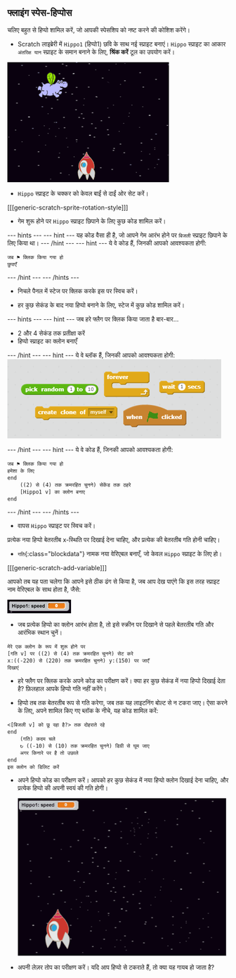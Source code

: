 ## फ्लाइंग स्पेस-हिप्पोस

चलिए बहुत से हिप्पो शामिल करें, जो आपकी स्पेसशिप को नष्ट करने की कोशिश करेंगे।

+ Scratch लाइब्रेरी में `Hippo1` (हिप्पो1) छवि के साथ नई स्प्राइट बनाएं। `Hippo` स्प्राइट का आकार `अंतरिक्ष यान` स्प्राइट के समान बनाने के लिए, **श्रिंक करें** टूल का उपयोग करें।

![screenshot](images/invaders-hippo.png)

+ `Hippo` स्प्राइट के चक्कर को केवल बाईं से दाईं ओर सेट करें।

[[[generic-scratch-sprite-rotation-style]]]

+ गेम शुरू होने पर `Hippo` स्प्राइट छिपाने के लिए कुछ कोड शामिल करें।

--- hints ---
--- hint ---
यह कोड वैसा ही है, जो आपने गेम आरंभ होने पर `बिजली` स्प्राइट छिपाने के लिए किया था।
--- /hint ---
--- hint ---
ये वे कोड हैं, जिनकी आपको आवश्यकता होगी:

```blocks
जब ⚑ क्लिक किया गया हो
छुपाएँ
```
--- /hint ---
--- /hints ---

+ निचले पैनल में स्टेज पर क्लिक करके इस पर स्विच करें।

+ हर कुछ सेकंड के बाद नया हिप्पो बनाने के लिए, स्टेज में कुछ कोड शामिल करें।

--- hints ---
--- hint ---
जब हरे फ्लैग पर क्लिक किया जाता है
बार-बार...
- 2 और 4 सेकंड तक प्रतीक्षा करें
- हिप्पो स्प्राइट का क्लोन बनाएँ

--- /hint ---
--- hint ---
ये वे ब्लॉक हैं, जिनकी आपको आवश्यकता होगी:
![Clone hippo hint](images/clone-hippo-hint.png)

--- /hint ---
--- hint ---
ये वे कोड हैं, जिनकी आपको आवश्यकता होगी:
```blocks
जब ⚑ क्लिक किया गया हो
हमेशा के लिए
end
	((2) से (4) तक क्रमरहित चुनने) सेकेंड तक ठहरे
	[Hippo1 v] का क्लोन बनाए
end
```
--- /hint ---
--- /hints ---

+ वापस `Hippo` स्प्राइट पर स्विच करें।

प्रत्येक नया हिप्पो बेतरतीब x-स्थिति पर दिखाई देना चाहिए, और प्रत्येक की बेतरतीब गति होनी चाहिए।

+ `गति`{:class="blockdata"} नामक नया वेरिएबल बनाएँ, जो केवल `Hippo` स्प्राइट के लिए हो।

[[[generic-scratch-add-variable]]]

आपको तब यह पता चलेगा कि आपने इसे ठीक ढंग से किया है, जब आप देख पाएंगे कि इस तरह स्प्राइट नाम वेरिएबल के साथ होता है, जैसे:

![screenshot](images/invaders-var-test.png)

+ जब प्रत्येक हिप्पो का क्लोन आरंभ होता है, तो इसे स्क्रीन पर दिखाने से पहले बेतरतीब गति और आरंभिक स्थान चुनें।

```blocks
मेरे एक क्लोन के रूप में शुरू होने पर
[गति v] पर ((2) से (4) तक क्रमरहित चुनने) सेट करे
x:((-220) से (220) तक क्रमरहित चुनने) y:(150) पर जाएँ
दिखाएं
```

+ हरे फ्लैग पर क्लिक करके अपने कोड का परीक्षण करें। क्या हर कुछ सेकंड में नया हिप्पो दिखाई देता है? फ़िलहाल आपके हिप्पो गति नहीं करेंगे।

+ हिप्पो तब तक बेतरतीब रूप से गति करेगा, जब तक यह लाइटनिंग बोल्ट से न टकरा जाए। ऐसा करने के लिए, अपने शामिल किए गए ब्लॉक के नीचे, यह कोड शामिल करें:

```blocks
<[बिजली v] को छू रहा है?> तक दोहराते रहे
end
	(गति) कदम चले
	↻ ((-10) से (10) तक क्रमरहित चुनने) डिग्री से घूम जाए
	अगर किनारे पर है तो उछाले
end
इस क्लोन को डिलिट करें
```

+ अपने हिप्पो कोड का परीक्षण करें। आपको हर कुछ सेकंड में नया हिप्पो क्लोन दिखाई देना चाहिए, और प्रत्येक हिप्पो की अपनी स्वयं की गति होगी।

	![screenshot](images/hippo-clones.gif)

+ अपनी लेज़र तोप का परीक्षण करें। यदि आप हिप्पो से टकराते हैं, तो क्या यह गायब हो जाता है?
